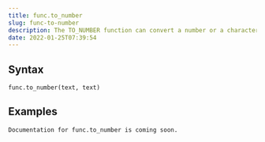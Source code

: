 ```yaml
---
title: func.to_number
slug: func-to-number
description: The TO_NUMBER function can convert a number or a character expression representing a number value to a DECIMAL data type
date: 2022-01-25T07:39:54
---
```



## Syntax



```
func.to_number(text, text) 
```


## Examples



```
Documentation for func.to_number is coming soon.
```
